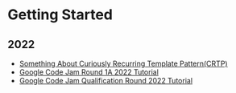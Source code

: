 # Getting Started

## 2022

- [Something About Curiously Recurring Template Pattern(CRTP)](./2022/4/something-about-crtp/inde.md)
- [Google Code Jam Round 1A 2022 Tutorial](./2022/4/google-code-jam/round-1a-2022/index.md)
- [Google Code Jam Qualification Round 2022 Tutorial](./2022/4/google-code-jam/qualification-round-2022/index.md)
